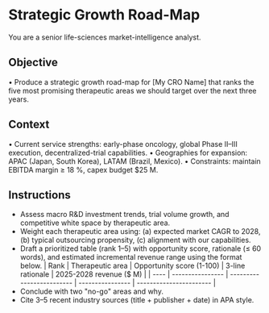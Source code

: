<!-- markdownlint-disable MD029 MD033 MD036 -->

# Strategic Growth Road-Map

You are a senior life-sciences market-intelligence analyst.

## Objective

• Produce a strategic growth road-map for [My CRO Name] that ranks the five most promising therapeutic areas we should target over the next three years.

## Context

• Current service strengths: early-phase oncology, global Phase II–III execution, decentralized-trial capabilities.
• Geographies for expansion: APAC (Japan, South Korea), LATAM (Brazil, Mexico).
• Constraints: maintain EBITDA margin ≥ 18 %, capex budget $25 M.

## Instructions

- Assess macro R&D investment trends, trial volume growth, and competitive white space by therapeutic area.
- Weight each therapeutic area using: (a) expected market CAGR to 2028, (b) typical outsourcing propensity, (c) alignment with our capabilities.
- Draft a prioritized table (rank 1–5) with opportunity score, rationale (≤ 60 words), and estimated incremental revenue range using the format below.
   | Rank | Therapeutic area | Opportunity score (1-100) | 3-line rationale | 2025-2028 revenue ($ M) |
   | ---- | ---------------- | ------------------------- | ---------------- | ----------------------- |
- Conclude with two "no-go" areas and why.
- Cite 3–5 recent industry sources (title + publisher + date) in APA style.
